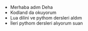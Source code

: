 - Merhaba adım Deha
- Kodland da okuyorum
- Lua dilini ve pythom dersleri aldım
- İleri pythom dersleri alıyorum suan
